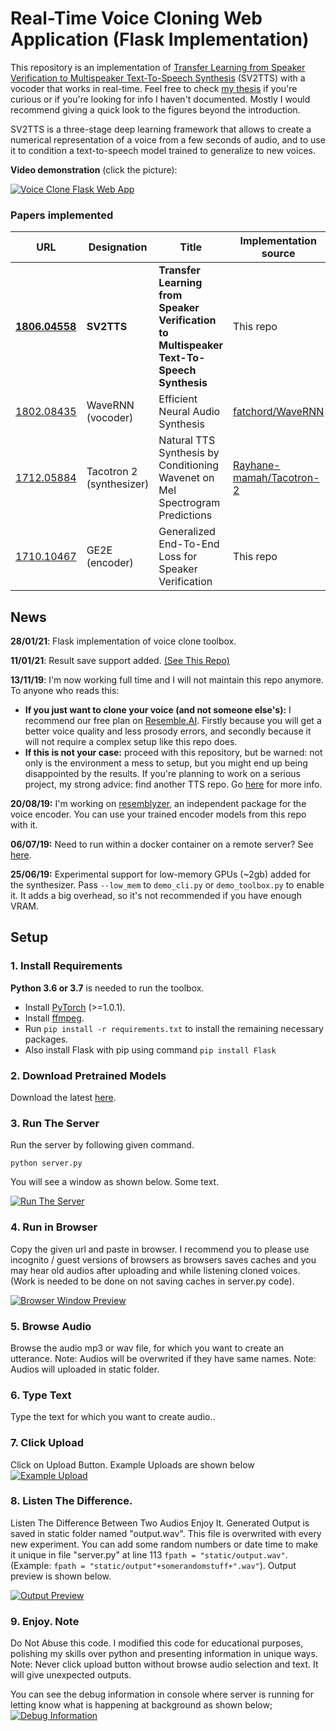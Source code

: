 # Real-Time Voice Cloning Web Application (Flask Implementation)
This repository is an implementation of [Transfer Learning from Speaker Verification to
Multispeaker Text-To-Speech Synthesis](https://arxiv.org/pdf/1806.04558.pdf) (SV2TTS) with a vocoder that works in real-time. Feel free to check [my thesis](https://matheo.uliege.be/handle/2268.2/6801) if you're curious or if you're looking for info I haven't documented. Mostly I would recommend giving a quick look to the figures beyond the introduction.

SV2TTS is a three-stage deep learning framework that allows to create a numerical representation of a voice from a few seconds of audio, and to use it to condition a text-to-speech model trained to generalize to new voices.

**Video demonstration** (click the picture):

[![Voice Clone Flask Web App](https://i.ytimg.com/vi/j1_A18b7AUE/hqdefault.jpg)](https://www.youtube.com/watch?v=j1_A18b7AUE)



### Papers implemented  
| URL | Designation | Title | Implementation source |
| --- | ----------- | ----- | --------------------- |
|[**1806.04558**](https://arxiv.org/pdf/1806.04558.pdf) | **SV2TTS** | **Transfer Learning from Speaker Verification to Multispeaker Text-To-Speech Synthesis** | This repo |
|[1802.08435](https://arxiv.org/pdf/1802.08435.pdf) | WaveRNN (vocoder) | Efficient Neural Audio Synthesis | [fatchord/WaveRNN](https://github.com/fatchord/WaveRNN) |
|[1712.05884](https://arxiv.org/pdf/1712.05884.pdf) | Tacotron 2 (synthesizer) | Natural TTS Synthesis by Conditioning Wavenet on Mel Spectrogram Predictions | [Rayhane-mamah/Tacotron-2](https://github.com/Rayhane-mamah/Tacotron-2)
|[1710.10467](https://arxiv.org/pdf/1710.10467.pdf) | GE2E (encoder)| Generalized End-To-End Loss for Speaker Verification | This repo |

## News
**28/01/21**: Flask implementation of voice clone toolbox.

**11/01/21**: Result save support added. [(See This Repo)](https://github.com/Sba-Stuff/Real-Time-Voice-Cloning-With-Save-Support)


**13/11/19**: I'm now working full time and I will not maintain this repo anymore. To anyone who reads this:
- **If you just want to clone your voice (and not someone else's):** I recommend our free plan on [Resemble.AI](https://www.resemble.ai/). Firstly because you will get a better voice quality and less prosody errors, and secondly because it will not require a complex setup like this repo does.
- **If this is not your case:** proceed with this repository, but be warned: not only is the environment a mess to setup, but you might end up being disappointed by the results. If you're planning to work on a serious project, my strong advice: find another TTS repo. Go [here](https://github.com/CorentinJ/Real-Time-Voice-Cloning/issues/364) for more info.

**20/08/19:** I'm working on [resemblyzer](https://github.com/resemble-ai/Resemblyzer), an independent package for the voice encoder. You can use your trained encoder models from this repo with it.

**06/07/19:** Need to run within a docker container on a remote server? See [here](https://sean.lane.sh/posts/2019/07/Running-the-Real-Time-Voice-Cloning-project-in-Docker/).

**25/06/19:** Experimental support for low-memory GPUs (~2gb) added for the synthesizer. Pass `--low_mem` to `demo_cli.py` or `demo_toolbox.py` to enable it. It adds a big overhead, so it's not recommended if you have enough VRAM.


## Setup

### 1. Install Requirements

**Python 3.6 or 3.7** is needed to run the toolbox.

* Install [PyTorch](https://pytorch.org/get-started/locally/) (>=1.0.1).
* Install [ffmpeg](https://ffmpeg.org/download.html#get-packages).
* Run `pip install -r requirements.txt` to install the remaining necessary packages.
* Also install Flask with pip using command `pip install Flask`
### 2. Download Pretrained Models
Download the latest [here](https://github.com/CorentinJ/Real-Time-Voice-Cloning/wiki/Pretrained-models).

### 3. Run The Server
Run the server by following given command.

`python server.py`

You will see a window as shown below. Some text. 

[![Run The Server](https://github.com/Sba-Stuff/Voice-Clone-Application-Flask-Web-App/blob/main/images/Run%20Server.jpg)](https://github.com/Sba-Stuff/Voice-Clone-Application-Flask-Web-App/blob/main/images/Run%20Server.jpg)

### 4. Run in Browser
Copy the given url and paste in browser. I recommend you to please use incognito / guest versions of browsers as browsers saves caches and you may hear old audios after uploading and while listening cloned voices. (Work is needed to be done on not saving caches in server.py code).

[![Browser Window Preview](https://github.com/Sba-Stuff/Voice-Clone-Application-Flask-Web-App/blob/main/images/Open%20In%20Browser.jpg)](https://github.com/Sba-Stuff/Voice-Clone-Application-Flask-Web-App/blob/main/images/Open%20In%20Browser.jpg)

### 5. Browse Audio
Browse the audio mp3 or wav file, for which you want to create an utterance.
Note: Audios will be overwrited if they have same names.
Note: Audios will uploaded in static folder.

### 6. Type Text
Type the text for which you want to create audio..


### 7. Click Upload
Click on Upload Button. Example Uploads are shown below
[![Example Upload](https://github.com/Sba-Stuff/Voice-Clone-Application-Flask-Web-App/blob/main/images/Example%20of%20Upload.jpg)](https://github.com/Sba-Stuff/Voice-Clone-Application-Flask-Web-App/blob/main/images/Example%20of%20Upload.jpg)


### 8. Listen The Difference.
Listen The Difference Between Two Audios Enjoy It.
Generated Output is saved in static folder named "output.wav". This file is overwrited with every new experiment. You can add some random numbers or date time to make it unique in file "server.py" at line 113 `fpath = "static/output.wav"`. (Example: `fpath = "static/output"+somerandomstuff+".wav"`). Output preview is shown below.

[![Output Preview](https://github.com/Sba-Stuff/Voice-Clone-Application-Flask-Web-App/blob/main/images/Outputs.jpg)](https://github.com/Sba-Stuff/Voice-Clone-Application-Flask-Web-App/blob/main/images/Outputs.jpg)



### 9. Enjoy. Note
Do Not Abuse this code. I modified this code for educational purposes, polishing my skills over python and presenting information in unique ways.
Note: Never click upload button without browse audio selection and text. It will give unexpected outputs.

You can see the debug information in console where server is running for letting know what is happening at background as shown below;
[![Debug Information](https://github.com/Sba-Stuff/Voice-Clone-Application-Flask-Web-App/blob/main/images/Debug%20Info.jpg)](https://github.com/Sba-Stuff/Voice-Clone-Application-Flask-Web-App/blob/main/images/Debug%20Info.jpg)

